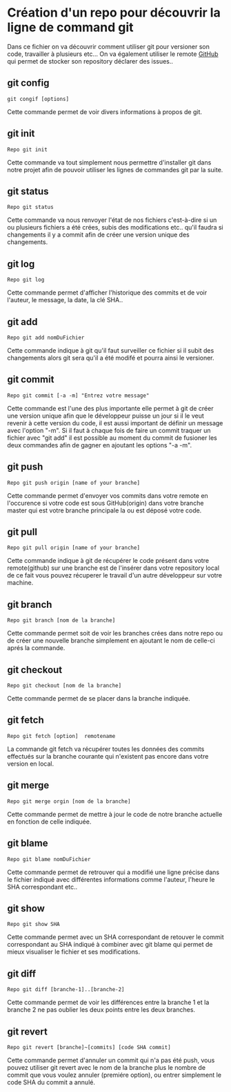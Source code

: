 # Création d'un repo pour découvrir la ligne de command git
Dans ce fichier on va découvrir comment utiliser git pour versioner son code, travailler à plusieurs etc... On va également utiliser le remote [GitHub](https://github.com) qui permet de stocker son repository déclarer des issues..

## git config
```
git congif [options]
```
Cette commande permet de voir divers informations à propos de git.

## git init
```
Repo git init
```
Cette commande va tout simplement nous permettre d'installer git dans notre projet afin de pouvoir utiliser les lignes de commandes git par la suite.

## git status
```
Repo git status
```
Cette commande va nous renvoyer l'état de nos fichiers c'est-à-dire si un ou plusieurs fichiers a été crées, subis des modifications etc.. qu'il faudra si changements il y a commit afin de créer une version unique des changements.

## git log
```
Repo git log
```
Cette commande permet d'afficher l'historique des commits et de voir l'auteur, le message, la date, la clé SHA..

## git add
```
Repo git add nomDuFichier
```
Cette commande indique à git qu'il faut surveiller ce fichier si il subit des changements alors git sera qu'il a été modifé et pourra ainsi le versioner.

## git commit
```
Repo git commit [-a -m] "Entrez votre message"
```
Cette commande est l'une des plus importante elle permet à git de créer une version unique afin que le développeur puisse un jour si il le veut revenir à cette version du code, il est aussi important de définir un message avec l'option "-m". Si il faut à chaque fois de faire un commit traquer un fichier avec "git add" il est possible au moment du commit de fusioner les deux commandes afin de gagner en ajoutant les options "-a -m".

## git push
```
Repo git push origin [name of your branche]
```
Cette commande permet d'envoyer vos commits dans votre remote en l'occurence si votre code est sous GitHub(origin) dans votre branche master qui est votre branche principale la ou est déposé votre code.

## git pull
```
Repo git pull origin [name of your branche]
```
Cette commande indique à git de récupérer le code présent dans votre remote(github) sur une branche est de l'insérer dans votre repository local de ce fait vous pouvez récuperer le travail d'un autre développeur sur votre machine.

## git branch
```
Repo git branch [nom de la branche]
```
Cette commande permet soit de voir les branches crées dans notre repo ou de créer une nouvelle branche simplement en ajoutant le nom de celle-ci aprés la commande.

## git checkout
```
Repo git checkout [nom de la branche]
```
Cette commande permet de se placer dans la branche indiquée.

## git fetch
```
Repo git fetch [option]  remotename
```
La commande git fetch va récupérer toutes les données des commits effectués sur la branche courante qui n'existent pas encore dans votre version en local.

## git merge
```
Repo git merge orgin [nom de la branche]
```
Cette commande permet de mettre à jour le code de notre branche actuelle en fonction de celle indiquée.

## git blame
```
Repo git blame nomDuFichier
```
Cette commande permet de retrouver qui a modifié une ligne précise dans le fichier indiqué avec différentes informations comme l'auteur, l'heure le SHA correspondant etc..

## git show
```
Repo git show SHA
```
Cette commande permet avec un SHA correspondant de retouver le commit correspondant au SHA indiqué à combiner avec git blame qui permet de mieux visualiser le fichier et ses modifications.

## git diff
````
Repo git diff [branche-1]..[branche-2]
````
Cette commande permet de voir les différences entre la branche 1 et la branche 2 ne pas oublier les deux points entre les deux branches.

## git revert
````
Repo git revert [branche]~[commits] [code SHA commit]
````
Cette commande permet d'annuler un commit qui n'a pas été push, vous pouvez utiliser git revert avec le nom de la branche plus le nombre de commit que vous voulez annuler (premiére option), ou entrer simplement le code SHA du commit a annulé.